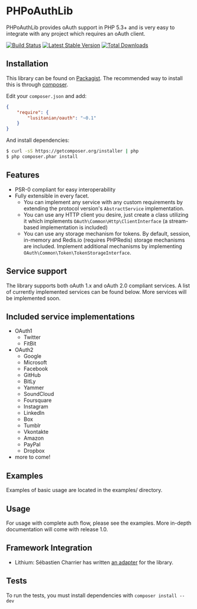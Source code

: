 PHPoAuthLib
===========
PHPoAuthLib provides oAuth support in PHP 5.3+ and is very easy to integrate with any project which requires an oAuth client.

[![Build Status](https://travis-ci.org/Lusitanian/PHPoAuthLib.png?branch=master)](https://travis-ci.org/Lusitanian/PHPoAuthLib)
[![Latest Stable Version](https://poser.pugx.org/lusitanian/oauth/v/stable.png)](https://packagist.org/packages/lusitanian/oauth)
[![Total Downloads](https://poser.pugx.org/lusitanian/oauth/downloads.png)](https://packagist.org/packages/lusitanian/oauth)

Installation
------------
This library can be found on [Packagist](https://packagist.org/packages/lusitanian/oauth).
The recommended way to install this is through [composer](http://getcomposer.org).

Edit your `composer.json` and add:

```json
{
    "require": {
        "lusitanian/oauth": "~0.1"
    }
}
```

And install dependencies:

```bash
$ curl -sS https://getcomposer.org/installer | php
$ php composer.phar install
```

Features
--------
- PSR-0 compliant for easy interoperability
- Fully extensible in every facet.
    - You can implement any service with any custom requirements by extending the protocol version's `AbstractService` implementation.
    - You can use any HTTP client you desire, just create a class utilizing it which implements `OAuth\Common\Http\ClientInterface` (a stream-based implementation is included)
    - You can use any storage mechanism for tokens. By default, session, in-memory and Redis.io (requires PHPRedis) storage mechanisms are included. Implement additional mechanisms by implementing `OAuth\Common\Token\TokenStorageInterface`.

Service support
---------------
The library supports both oAuth 1.x and oAuth 2.0 compliant services. A list of currently implemented services can be found below. More services will be implemented soon.

Included service implementations
--------------------------------
- OAuth1
    - Twitter
    - FitBit
- OAuth2
    - Google
    - Microsoft
    - Facebook
    - GitHub
    - BitLy
    - Yammer
    - SoundCloud
    - Foursquare
    - Instagram
    - LinkedIn
    - Box
    - Tumblr
    - Vkontakte
    - Amazon
    - PayPal
    - Dropbox
- more to come!

Examples
--------
Examples of basic usage are located in the examples/ directory.

Usage
------
For usage with complete auth flow, please see the examples. More in-depth documentation will come with release 1.0.

Framework Integration
---------------------
* Lithium: Sébastien Charrier has written [an adapter](https://github.com/scharrier/li3_socialauth) for the library.

Tests
------
To run the tests, you must install dependencies with `composer install --dev`
